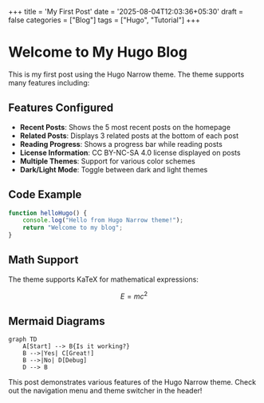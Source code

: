 +++
title = 'My First Post'
date = '2025-08-04T12:03:36+05:30'
draft = false
categories = ["Blog"]
tags = ["Hugo", "Tutorial"]
+++

# Welcome to My Hugo Blog

This is my first post using the Hugo Narrow theme. The theme supports many features including:

## Features Configured

- **Recent Posts**: Shows the 5 most recent posts on the homepage
- **Related Posts**: Displays 3 related posts at the bottom of each post
- **Reading Progress**: Shows a progress bar while reading posts
- **License Information**: CC BY-NC-SA 4.0 license displayed on posts
- **Multiple Themes**: Support for various color schemes
- **Dark/Light Mode**: Toggle between dark and light themes

## Code Example

```javascript
function helloHugo() {
    console.log("Hello from Hugo Narrow theme!");
    return "Welcome to my blog";
}
```

## Math Support

The theme supports KaTeX for mathematical expressions:

$$E = mc^2$$

## Mermaid Diagrams

```mermaid
graph TD
    A[Start] --> B{Is it working?}
    B -->|Yes| C[Great!]
    B -->|No| D[Debug]
    D --> B
```

This post demonstrates various features of the Hugo Narrow theme. Check out the navigation menu and theme switcher in the header!
